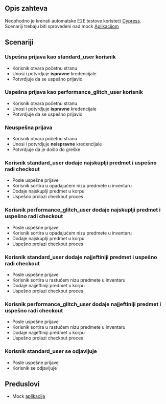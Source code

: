 ## Opis zahteva

Neophodno je kreirati automatske E2E testove koristeći [Cypress](https://www.cypress.io/).  
Scenariji trebaju biti sprovedeni nad mock [Aplikacijom](https://www.saucedemo.com/)

## Scenariji

### Uspešna prijava kao **standard_user** korisnik

* Korisnik otvara početnu stranu
* Unosi i potvrdjuje **ispravne** kredencijale
* Potvrdjuje da se uspešno prijavio

### Uspešna prijava kao **performance_glitch_user** korisnik

* Korisnik otvara početnu stranu
* Unosi i potvrdjuje **ispravne** kredencijale
* Potvrdjuje da se uspešno prijavio

### Neuspešna prijava

* Korisnik otvara početnu stranu
* Unosi i potvrdjuje **neispravne** kredencijale
* Potvrdjuje da je došlo do greške

### Korisnik **standard_user** dodaje najskuplji predmet i uspešno radi checkout

* Posle uspešne prijave
* Korisnik sortira u opadajućem nizu predmete u inventaru
* Dodaje najskuplji predmet u korpu
* Uspešno prolazi checkout proces

### Korisnik **performance_glitch_user** dodaje najskuplji predmet i uspešno radi checkout

* Posle uspešne prijave
* Korisnik sortira u opadajućem nizu predmete u inventaru
* Dodaje najskuplji predmet u korpu
* Uspešno prolazi checkout proces

### Korisnik **standard_user** dodaje najjeftiniji predmet i uspešno radi checkout

* Posle uspešne prijave
* Korisnik sortira u rastućem nizu predmete u inventaru
* Dodaje najjeftiniji predmet u korpu
* Uspešno prolazi checkout proces

### Korisnik **performance_glitch_user** dodaje najjeftiniji predmet i uspešno radi checkout

* Posle uspešne prijave
* Korisnik sortira u rastućem nizu predmete u inventaru
* Dodaje najjeftiniji predmet u korpu
* Uspešno prolazi checkout proces

### Korisnik **standard_user** se odjavljuje

* Posle uspešne prijave
* Korisnik se odjavljuje

## Preduslovi

* Mock [aplikacija](https://www.saucedemo.com/)

